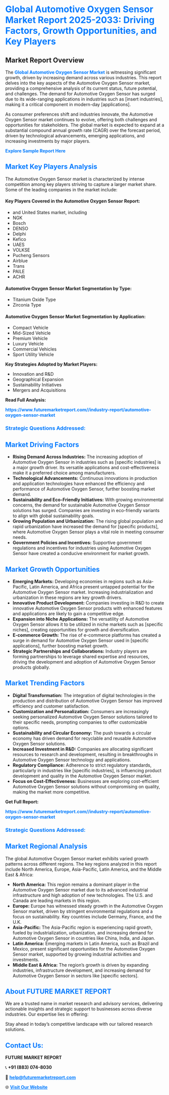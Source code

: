 <h1 style="color: #007BFF;">Global Automotive Oxygen Sensor Market Report 2025-2033: Driving Factors, Growth Opportunities, and Key Players</h1>

<section id="overview">
<h2>Market Report Overview</h2>
<p>The <a href="https://www.futuremarketreport.com//industry-report/automotive-oxygen-sensor-market" style="color: #007BFF; text-decoration: none;"><strong>Global Automotive Oxygen Sensor Market</strong></a> is witnessing significant growth, driven by increasing demand across various industries. This report delves into the key aspects of the Automotive Oxygen Sensor market, providing a comprehensive analysis of its current status, future potential, and challenges. The demand for Automotive Oxygen Sensor has surged due to its wide-ranging applications in industries such as [insert industries], making it a critical component in modern-day [applications].</p>
<p>As consumer preferences shift and industries innovate, the Automotive Oxygen Sensor market continues to evolve, offering both challenges and opportunities for stakeholders. The global market is expected to expand at a substantial compound annual growth rate (CAGR) over the forecast period, driven by technological advancements, emerging applications, and increasing investments by major players.</p>
</section>

<section id="overview">
<p><a href="https://www.futuremarketreport.com//request-sample/reportId=91288" style="color: #007BFF; text-decoration: none;"><strong>Explore Sample Report Here</strong></a></p>
</section>

<section id="key-players">
<h2 style="color: #007BFF;">Market Key Players Analysis</h2>
<p>The Automotive Oxygen Sensor market is characterized by intense competition among key players striving to capture a larger market share. Some of the leading companies in the market include:</p>
<h4>Key Players Covered in the Automotive Oxygen Sensor Report:</h4>
<ul><li>and United States market, including</li><li>NGK</li><li>Bosch</li><li>DENSO</li><li>Delphi</li><li>Kefico</li><li>UAES</li><li>VOLKSE</li><li>Pucheng Sensors</li><li>Airblue</li><li>Trans</li><li>PAILE</li><li>ACHR</li></ul>
<h4>Automotive Oxygen Sensor Market Segmentation by Type:</h4>
<ul><li>Titanium Oxide Type</li><li>Zirconia Type</li></ul>

<h4>Automotive Oxygen Sensor Market Segmentation by Application:</h4>
<ul><li>Compact Vehicle</li><li>Mid-Sized Vehicle</li><li>Premium Vehicle</li><li>Luxury Vehicle</li><li>Commercial Vehicles</li><li>Sport Utility Vehicle</li></ul>
<p><strong>Key Strategies Adopted by Market Players:</strong></p>
<ul>
<li>Innovation and R&D</li>
<li>Geographical Expansion</li>
<li>Sustainability Initiatives</li>
<li>Mergers and Acquisitions</li>
</ul>
</section>

<section>
<p><strong>Read Full Analysis: </strong></p><a href="https://www.futuremarketreport.com//industry-report/automotive-oxygen-sensor-market" style="color: #007BFF; text-decoration: none;"><strong>https://www.futuremarketreport.com//industry-report/automotive-oxygen-sensor-market</strong></a>
<h3 style="color: #007BFF;">Strategic Questions Addressed:</h3>
</section>

<section id="driving-factors">
<h2 style="color: #007BFF;">Market Driving Factors</h2>
<ul>
<li><strong>Rising Demand Across Industries:</strong> The increasing adoption of Automotive Oxygen Sensor in industries such as [specific industries] is a major growth driver. Its versatile applications and cost-effectiveness make it a preferred choice among manufacturers.</li>
<li><strong>Technological Advancements:</strong> Continuous innovations in production and application technologies have enhanced the efficiency and performance of Automotive Oxygen Sensor, further boosting market demand.</li>
<li><strong>Sustainability and Eco-Friendly Initiatives:</strong> With growing environmental concerns, the demand for sustainable Automotive Oxygen Sensor solutions has surged. Companies are investing in eco-friendly variants to align with global sustainability goals.</li>
<li><strong>Growing Population and Urbanization:</strong> The rising global population and rapid urbanization have increased the demand for [specific products], where Automotive Oxygen Sensor plays a vital role in meeting consumer needs.</li>
<li><strong>Government Policies and Incentives:</strong> Supportive government regulations and incentives for industries using Automotive Oxygen Sensor have created a conducive environment for market growth.</li>
</ul>
</section>

<section id="growth-opportunities">
<h2 style="color: #007BFF;">Market Growth Opportunities</h2>
<ul>
<li><strong>Emerging Markets:</strong> Developing economies in regions such as Asia-Pacific, Latin America, and Africa present untapped potential for the Automotive Oxygen Sensor market. Increasing industrialization and urbanization in these regions are key growth drivers.</li>
<li><strong>Innovative Product Development:</strong> Companies investing in R&D to create innovative Automotive Oxygen Sensor products with enhanced features and applications are likely to gain a competitive edge.</li>
<li><strong>Expansion into Niche Applications:</strong> The versatility of Automotive Oxygen Sensor allows it to be utilized in niche markets such as [specific niches], creating opportunities for growth and diversification.</li>
<li><strong>E-commerce Growth:</strong> The rise of e-commerce platforms has created a surge in demand for Automotive Oxygen Sensor used in [specific applications], further boosting market growth.</li>
<li><strong>Strategic Partnerships and Collaborations:</strong> Industry players are forming partnerships to leverage shared expertise and resources, driving the development and adoption of Automotive Oxygen Sensor products globally.</li>
</ul>
</section>

<section id="trending-factors">
<h2 style="color: #007BFF;">Market Trending Factors</h2>
<ul>
<li><strong>Digital Transformation:</strong> The integration of digital technologies in the production and distribution of Automotive Oxygen Sensor has improved efficiency and customer satisfaction.</li>
<li><strong>Customization and Personalization:</strong> Consumers are increasingly seeking personalized Automotive Oxygen Sensor solutions tailored to their specific needs, prompting companies to offer customizable options.</li>
<li><strong>Sustainability and Circular Economy:</strong> The push towards a circular economy has driven demand for recyclable and reusable Automotive Oxygen Sensor solutions.</li>
<li><strong>Increased Investment in R&D:</strong> Companies are allocating significant resources to research and development, resulting in breakthroughs in Automotive Oxygen Sensor technology and applications.</li>
<li><strong>Regulatory Compliance:</strong> Adherence to strict regulatory standards, particularly in industries like [specific industries], is influencing product development and quality in the Automotive Oxygen Sensor market.</li>
<li><strong>Focus on Cost-Effectiveness:</strong> Businesses are exploring cost-efficient Automotive Oxygen Sensor solutions without compromising on quality, making the market more competitive.</li>
</ul>
</section>

<section>
<p><strong>Get Full Report: </strong></p><a href="https://www.futuremarketreport.com//industry-report/automotive-oxygen-sensor-market" style="color: #007BFF; text-decoration: none;"><strong>https://www.futuremarketreport.com//industry-report/automotive-oxygen-sensor-market</strong></a>
<h3 style="color: #007BFF;">Strategic Questions Addressed:</h3>
</section>


<section id="regional-analysis">
<h2 style="color: #007BFF;">Market Regional Analysis</h2>
<p>The global Automotive Oxygen Sensor market exhibits varied growth patterns across different regions. The key regions analyzed in this report include North America, Europe, Asia-Pacific, Latin America, and the Middle East & Africa:</p>
<ul>
<li><strong>North America:</strong> This region remains a dominant player in the Automotive Oxygen Sensor market due to its advanced industrial infrastructure and high adoption of new technologies. The U.S. and Canada are leading markets in this region.</li>
<li><strong>Europe:</strong> Europe has witnessed steady growth in the Automotive Oxygen Sensor market, driven by stringent environmental regulations and a focus on sustainability. Key countries include Germany, France, and the U.K.</li>
<li><strong>Asia-Pacific:</strong> The Asia-Pacific region is experiencing rapid growth, fueled by industrialization, urbanization, and increasing demand for Automotive Oxygen Sensor in countries like China, India, and Japan.</li>
<li><strong>Latin America:</strong> Emerging markets in Latin America, such as Brazil and Mexico, present significant opportunities for the Automotive Oxygen Sensor market, supported by growing industrial activities and investments.</li>
<li><strong>Middle East & Africa:</strong> The region’s growth is driven by expanding industries, infrastructure development, and increasing demand for Automotive Oxygen Sensor in sectors like [specific sectors].</li>
</ul>
</section>

<footer>
<h2 style="color: #007BFF;">About FUTURE MARKET REPORT</h2>
<p>We are a trusted name in market research and advisory services, delivering actionable insights and strategic support to businesses across diverse industries. Our expertise lies in offering:</p>

<p>Stay ahead in today’s competitive landscape with our tailored research solutions.</p>

<h2 style="color: #007BFF;">Contact Us:</h2>
<p><strong>FUTURE MARKET REPORT</strong></p>
<p>📞 <strong>+91 (883) 074-8030</strong></p>
<p>📧 <strong><a href="mailto:help@futuremarketreport.com" style="color: #007BFF;">help@futuremarketreport.com</a></strong></p>
<p>🌐 <strong><a href="https://www.futuremarketreport.com/" style="color: #007BFF;">Visit Our Website</a></strong></p>
</footer>